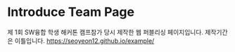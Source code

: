 # Introduce Team Page

제 1회 SW융합 학생 해커톤 캠프참가 당시 제작한 웹 퍼블리싱 페이지입니다. 제작기간은 이틀입니다.
https://seoyeon12.github.io/example/
